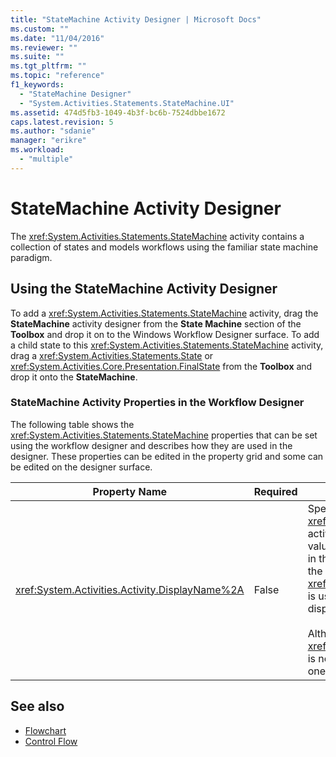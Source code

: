 ```yaml
---
title: "StateMachine Activity Designer | Microsoft Docs"
ms.custom: ""
ms.date: "11/04/2016"
ms.reviewer: ""
ms.suite: ""
ms.tgt_pltfrm: ""
ms.topic: "reference"
f1_keywords:
  - "StateMachine Designer"
  - "System.Activities.Statements.StateMachine.UI"
ms.assetid: 474d5fb3-1049-4b3f-bc6b-7524dbbe1672
caps.latest.revision: 5
ms.author: "sdanie"
manager: "erikre"
ms.workload:
  - "multiple"
---
```

# StateMachine Activity Designer
The <xref:System.Activities.Statements.StateMachine> activity contains a collection of states and models workflows using the familiar state machine paradigm.

## Using the StateMachine Activity Designer
 To add a <xref:System.Activities.Statements.StateMachine> activity, drag the **StateMachine** activity designer from the **State Machine** section of the **Toolbox** and drop it on to the Windows Workflow Designer surface. To add a child state to this <xref:System.Activities.Statements.StateMachine> activity, drag a <xref:System.Activities.Statements.State> or <xref:System.Activities.Core.Presentation.FinalState> from the **Toolbox** and drop it onto the **StateMachine**.

### StateMachine Activity Properties in the Workflow Designer
 The following table shows the <xref:System.Activities.Statements.StateMachine> properties that can be set using the workflow designer and describes how they are used in the designer. These properties can be edited in the property grid and some can be edited on the designer surface.

|Property Name|Required|Usage|
|-------------------|--------------|-----------|
|<xref:System.Activities.Activity.DisplayName%2A>|False|Specifies the friendly name of the <xref:System.Activities.Statements.StateMachine> activity designer in the header. The default value is **StateMachine**. The value can be edited in the property grid or directly on the header of the activity designer. The <xref:System.Activities.Activity.DisplayName%2A> is used in the breadcrumb navigation that is displayed at the top of the workflow designer.<br /><br /> Although the <xref:System.Activities.Activity.DisplayName%2A> is not strictly required, it is a best practice to use one.|

## See also

- [Flowchart](../workflow-designer/flowchart-activity-designer.md)
- [Control Flow](../workflow-designer/control-flow-activity-designers.md)